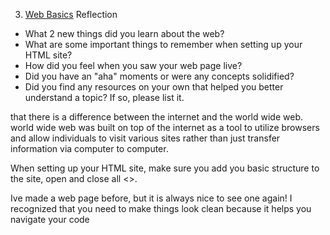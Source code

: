 3. [Web Basics](3_web_basics/readme.md) Reflection

* What 2 new things did you learn about the web?
* What are some important things to remember when setting up your HTML site?
* How did you feel when you saw your web page live?
* Did you have an "aha" moments or were any concepts solidified?
* Did you find any resources on your own that helped you better understand a topic? If so, please list it.

<!-- Add your reflection here. Remove the comment markers -->
that there is a difference between the internet and the world wide web. world wide web was built on top of the internet as a tool to utilize browsers and allow individuals to visit various sites rather than just transfer information via computer to computer.

When setting up your HTML site, make sure you add you basic structure to the site, open and close all <>.

Ive made a web page before, but it is always nice to see one again!
I recognized that you need to make things look clean because it helps you navigate your code